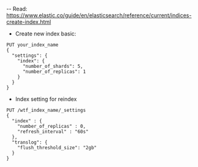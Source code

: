-- Read: https://www.elastic.co/guide/en/elasticsearch/reference/current/indices-create-index.html
- Create new index basic:
```
PUT your_index_name
{
  "settings": {
    "index": {
      "number_of_shards": 5,  
      "number_of_replicas": 1 
    }
  }
}
```


- Index setting for reindex
```
PUT /wtf_index_name/_settings
{
  "index" : {
    "number_of_replicas" : 0,
    "refresh_interval" : "60s"
  },
  "translog": {
    "flush_threshold_size": "2gb"
  }
}
```
